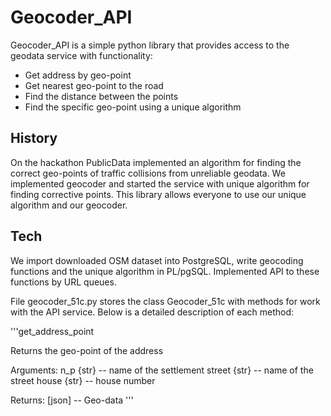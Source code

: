 # Geocoder_API

Geocoder_API is a simple python library that provides access to the geodata service with functionality:

* Get address by geo-point
* Get nearest geo-point to the road
* Find the distance between the points
* Find the specific geo-point using a unique algorithm

## History
On the hackathon PublicData implemented an algorithm for finding the correct geo-points of traffic collisions from unreliable geodata. We implemented geocoder and started the service with unique algorithm for finding corrective points. This library allows everyone to use our unique algorithm and our geocoder.

## Tech
We import downloaded OSM dataset into PostgreSQL, write geocoding functions and the unique algorithm in PL/pgSQL. Implemented API to these functions by URL queues.

File geocoder_51c.py stores the class Geocoder_51c with methods for work with the API service. Below is a detailed description of each method:

'''get_address_point

Returns the geo-point of the address

Arguments:
  n_p {str} -- name of the settlement
  street {str} -- name of the street
  house {str} -- house number

Returns:
  [json] -- Geo-data
'''
